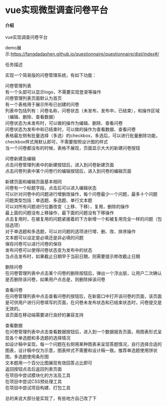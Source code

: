 # vue实现微型调查问卷平台

#### 介绍
vue实现调查问卷平台

demo展示:https://fangdadashen.github.io/questionnaire/questionnaire/dist/index#/

任务描述

实现一个简易版的问卷管理系统，有如下功能：

问卷管理列表<br>
有一个头部可以显示logo，不需要实现登录等操作<br>
问卷管理列表页面默认为首页<br>
有一个表格用于展示所有已创建的问卷<br>
列表中包括列有：问卷名称，问卷状态（未发布，发布中，已结束），和操作区域（编辑、删除、查看数据）<br>
问卷状态为未发布时，可以做的操作为编辑、删除、查看问卷<br>
问卷状态为发布中和已结束时，可以做的操作为查看数据、查看问卷<br>
表格最左侧有批量选择（多选）的checkbox，多选后，可以进行批量删除功能，checkbox样式用默认即可，不需要按照设计图的样式<br>
当一个问卷都没有的时候，表格不展现，页面显示大大的新建问卷按钮<br>

问卷新建及编辑<br>
点击问卷管理列表中的新建按钮后，进入到问卷新建页面<br>
点击问卷列表中某个问卷行的编辑按钮后，进入到问卷的编辑页面<br>

新建页面和编辑页面基本相同<br>
问卷有一个标题字段，点击后可以进入编辑状态<br>
可以针对问卷中的问题进行增删改操作，每个问卷最少一个问题，最多十个问题<br>
问题类型包括：单选题、多选题、单行文本题<br>
可以对所有问题进行位置改变（上移、下移），复用，删除的操作<br>
最上面的问题没有上移操作，最下面的问题没有下移操作<br>
点击复用时，在被复用的问题紧接着的下方新增一个和被复用完全一样的问题（包括选项）<br>
对于单选题和多选题，可以对问题的选项进行增、删、改、排序操作<br>
文本题可以设定是必填还是非必填的问题<br>
保存问卷可以进行问卷的保存<br>
发布问卷可以使得问卷状态变为发布中的状态<br>
当点击发布时，如果截止日期早于当前日期，则需要提示修改截止日期<br>

删除问卷<br>
在问卷管理列表中点击某个问卷的删除按钮后，弹出一个浮出层，让用户二次确认是否删除该问卷，如果用户点击是，则删除掉该问卷<br>

查看问卷<br>
在问卷管理列表中点击查看问卷的按钮后，在新窗口中打开该问卷的页面，该页面是可供用户进行问卷填写的页面，在问卷未发布状态和已结束状态时，问卷提交是无效的。<br>
该页面在移动端需要进行良好的兼容支持<br>

查看数据<br>
在问卷管理列表中点击查看数据按钮后，进入到一个数据报告页面，用图表形式呈现各个单选题和多选题的选择情况<br>
如设计稿中呈现，每一个问题在右侧用某种图表来呈现答题情况，自行选择合适的图表，设计稿中仅为示意，图表样式不需要和设计稿一致。推荐单选题使用饼状图，多选题使用条形图<br>
文本题用一个百分比图展现有效回答占比即可<br>
返回按钮点击后返回列表页面<br>
在项目中尝试模块化的方法及工具<br>
在项目中尝试CSS预处理工具<br>
在项目中尝试项目构建、打包工具<br>

总的来说大部分是实现了，有些地方自己改了下
